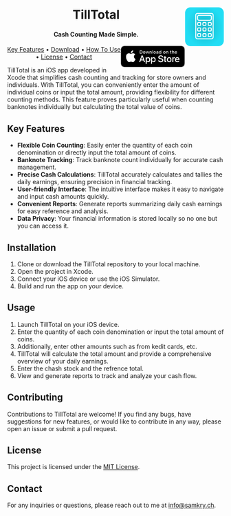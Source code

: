 
<h1 align="center">
  TillTotal
  <img src="Resources/AppIcon/TillTotalAppIcon.png" align="right" alt="App Icon" width="90" height="90">
</h1>

<h4 align="center">Cash Counting Made Simple.</h4>

<a href="https://apps.apple.com/ch/app/tilltotal/id6469705764">
  <img src="Resources/AppStore/Download_on_the_App_Store_Badge_US-UK_RGB_blk_092917.svg" align="right" alt="Download on the App Store" width="150" height="50">
</a>

<p align="center">
  <a href="#key-features">Key Features</a> •
  <a href="https://apps.apple.com/ch/app/tilltotal/id6469705764">Download</a> •
  <a href="#installation">How To Use</a> •
  <a href="#license">License</a> •
  <a href="#contact">Contact</a>
</p>

TillTotal is an iOS app developed in Xcode that simplifies cash counting and tracking for store owners and individuals. With TillTotal, you can conveniently enter the amount of individual coins or input the total amount, providing flexibility for different counting methods. This feature proves particularly useful when counting banknotes individually but calculating the total value of coins.

## Key Features

- **Flexible Coin Counting**: Easily enter the quantity of each coin denomination or directly input the total amount of coins.
- **Banknote Tracking**: Track banknote count individually for accurate cash management.
- **Precise Cash Calculations**: TillTotal accurately calculates and tallies the daily earnings, ensuring precision in financial tracking.
- **User-friendly Interface**: The intuitive interface makes it easy to navigate and input cash amounts quickly.
- **Convenient Reports**: Generate reports summarizing daily cash earnings for easy reference and analysis.
- **Data Privacy**: Your financial information is stored locally so no one but you can access it.

## Installation

1. Clone or download the TillTotal repository to your local machine.
2. Open the project in Xcode.
3. Connect your iOS device or use the iOS Simulator.
4. Build and run the app on your device.

## Usage

1. Launch TillTotal on your iOS device.
2. Enter the quantity of each coin denomination or input the total amount of coins.
3. Additionally, enter other amounts such as from kedit cards, etc.
4. TillTotal will calculate the total amount and provide a comprehensive overview of your daily earnings.
5. Enter the chash stock and the refrence total.
6. View and generate reports to track and analyze your cash flow.

## Contributing

Contributions to TillTotal are welcome! If you find any bugs, have suggestions for new features, or would like to contribute in any way, please open an issue or submit a pull request.

## License

This project is licensed under the [MIT License](LICENSE).

## Contact

For any inquiries or questions, please reach out to me at info@samkry.ch.
